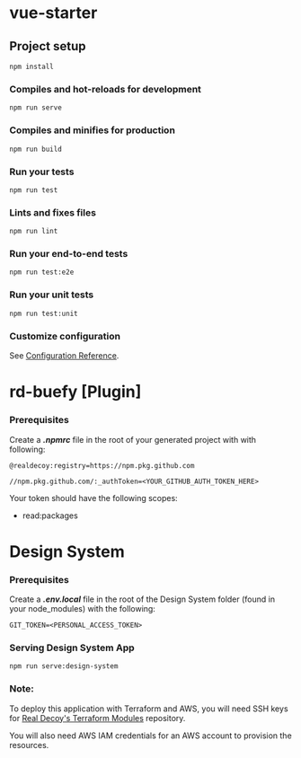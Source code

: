 # vue-starter

## Project setup

```
npm install
```

### Compiles and hot-reloads for development

```
npm run serve
```

### Compiles and minifies for production

```
npm run build
```

### Run your tests

```
npm run test
```

### Lints and fixes files

```
npm run lint
```

### Run your end-to-end tests

```
npm run test:e2e
```

### Run your unit tests

```
npm run test:unit
```

### Customize configuration

See [Configuration Reference](https://cli.vuejs.org/config/).

# rd-buefy [Plugin] 

### Prerequisites

Create a **_.npmrc_** file in the root of your generated project with with following:

`@realdecoy:registry=https://npm.pkg.github.com`

`//npm.pkg.github.com/:_authToken=<YOUR_GITHUB_AUTH_TOKEN_HERE>`

Your token should have the following scopes:  
- read:packages

# Design System

### Prerequisites

Create a **_.env.local_** file in the root of the Design System folder (found in your node_modules) with the following:

`GIT_TOKEN=<PERSONAL_ACCESS_TOKEN>`

### Serving Design System App

<!-- > To serve the design system web app run the following command:  -->
``` 
npm run serve:design-system
```


### Note:

To deploy this application with Terraform and AWS, you will need SSH keys for [Real Decoy's Terraform Modules](https://bitbucket.org/realdecoyteam/infrastructure-as-code-templates) repository. 

You will also need AWS IAM credentials for an AWS account to provision the resources. 